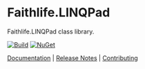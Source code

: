 # Faithlife.LINQPad

Faithlife.LINQPad class library.

[![Build](https://github.com/Faithlife/FaithlifeLINQPad/workflows/Build/badge.svg)](https://github.com/Faithlife/FaithlifeLINQPad/actions?query=workflow%3ABuild) [![NuGet](https://img.shields.io/nuget/v/Faithlife.LINQPad.svg)](https://www.nuget.org/packages/Faithlife.LINQPad)

[Documentation](https://faithlife.github.io/FaithlifeLINQPad/) | [Release Notes](https://github.com/Faithlife/FaithlifeLINQPad/blob/master/ReleaseNotes.md) | [Contributing](https://github.com/Faithlife/FaithlifeLINQPad/blob/master/CONTRIBUTING.md)
